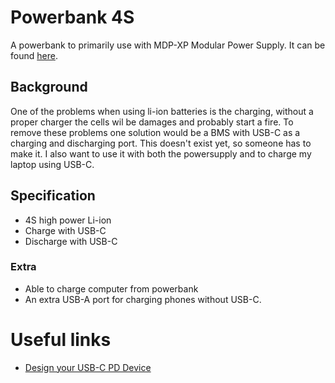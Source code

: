 # Powerbank 4S
A powerbank to primarily use with MDP-XP Modular Power Supply. It can be found [here](https://www.welectron.com/Miniware-MDP-XP-Modular-Power-Supply). 

## Background 
One of the problems when using li-ion batteries is the charging, without a proper charger the cells wil be damages and probably start a fire. To remove these problems one solution would be a BMS with USB-C as a charging and discharging port. This doesn't exist yet, so someone has to make it. I also want to use it with both the powersupply and to charge my laptop using USB-C. 

## Specification
- 4S high power Li-ion 
- Charge with USB-C
- Discharge with USB-C

### Extra 
- Able to charge computer from powerbank
- An extra USB-A port for charging phones without USB-C. 

# Useful links
- [Design your USB-C PD Device](https://www.electronicproducts.com/Analog_Mixed_Signal_ICs/Power_Management/Design_your_next_USB_Type_C_USB_PD_device_with_buck_boost_battery_chargers.aspx) 



